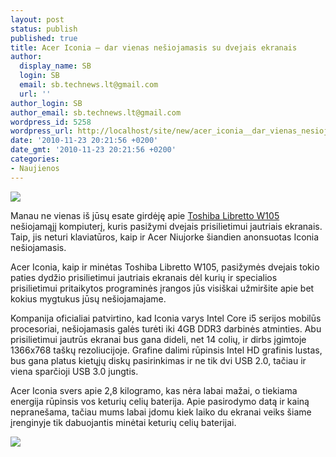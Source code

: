 ```yaml
---
layout: post
status: publish
published: true
title: Acer Iconia – dar vienas nešiojamasis su dvejais ekranais
author:
  display_name: SB
  login: SB
  email: sb.technews.lt@gmail.com
  url: ''
author_login: SB
author_email: sb.technews.lt@gmail.com
wordpress_id: 5258
wordpress_url: http://localhost/site/new/acer_iconia__dar_vienas_nesiojamasis_su_dvejais_ekranais/
date: '2010-11-23 20:21:56 +0200'
date_gmt: '2010-11-23 20:21:56 +0200'
categories:
- Naujienos
---
```

<div class="imgright"><img src="http://www.part.lt/img/a6e79805a7fc02edd4c89bb4ff2510e4276.jpg"  /></div>
<p>Manau ne vienas iš jūsų esate girdėję apie <a class="ns" href="http://technews.lt/tekstas/uzsisakyti_galima_idomu_dvieju_ekranu_toshiba_nesiojamaji.html;;">Toshiba Libretto W105</a> nešiojamąjį kompiuterį, kuris pasižymi dvejais prisilietimui jautriais ekranais. Taip, jis neturi klaviatūros, kaip ir Acer Niujorke šiandien anonsuotas Iconia nešiojamasis.</p>
<p>Acer Iconia, kaip ir minėtas Toshiba Libretto W105, pasižymės dvejais tokio paties dydžio prisilietimui jautriais ekranais dėl kurių ir specialios prisilietimui pritaikytos programinės įrangos jūs visiškai užmiršite apie bet kokius mygtukus jūsų nešiojamajame.</p>
<p>Kompanija oficialiai patvirtino, kad Iconia varys Intel Core i5 serijos mobilūs procesoriai, nešiojamasis galės turėti iki 4GB DDR3 darbinės atminties. Abu prisilietimui jautrūs ekranai bus gana dideli, net 14 colių, ir dirbs įgimtoje 1366x768 taškų rezoliucijoje. Grafine dalimi rūpinsis Intel HD grafinis lustas, bus gana platus kietųjų diskų pasirinkimas ir ne tik dvi USB 2.0, tačiau ir viena sparčioji USB 3.0 jungtis.</p>
<p>Acer Iconia svers apie 2,8 kilogramo, kas nėra labai mažai, o tiekiama energija rūpinsis vos keturių celių baterija. Apie pasirodymo datą ir kainą nepranešama, tačiau mums labai įdomu kiek laiko du ekranai veiks šiame įrenginyje tik dabuojantis minėtai keturių celių baterijai.</p>
<p><img src="http://www.part.lt/img/cd4d0ede4c7aa64c8f2a127fcdf11d7d201.jpg" /></p>
